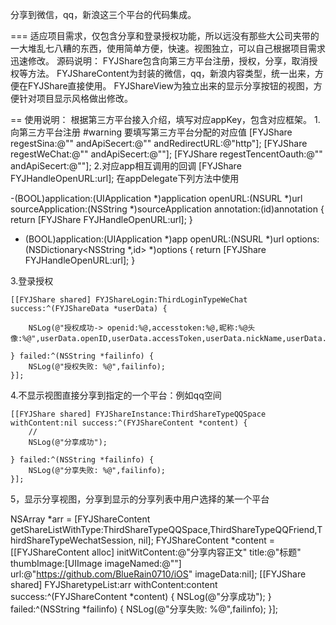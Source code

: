 分享到微信，qq，新浪这三个平台的代码集成。

===
适应项目需求，仅包含分享和登录授权功能，所以远没有那些大公司夹带的一大堆乱七八糟的东西，使用简单方便，快速。视图独立，可以自己根据项目需求迅速修改。
源码说明：
FYJShare包含向第三方平台注册，授权，分享，取消授权等方法。
FYJShareContent为封装的微信，qq，新浪内容类型，统一出来，方便在FYJShare直接使用。
FYJShareView为独立出来的显示分享按钮的视图，方便针对项目显示风格做出修改。

==
使用说明：
根据第三方平台接入介绍，填写对应appKey，包含对应框架。
1.向第三方平台注册
#warning    要填写第三方平台分配的对应值
    [FYJShare regestSina:@"" andApiSecert:@"" andRedirectURL:@"http"];
    [FYJShare regestWeChat:@"" andApiSecert:@""];
    [FYJShare regestTencentOauth:@"" andApiSecert:@""];
2.对应app相互调用的回调
   [FYJShare FYJHandleOpenURL:url];
在appDelegate下列方法中使用

-(BOOL)application:(UIApplication *)application openURL:(NSURL *)url sourceApplication:(NSString *)sourceApplication annotation:(id)annotation
{
    return [FYJShare FYJHandleOpenURL:url];
}

- (BOOL)application:(UIApplication *)app openURL:(NSURL *)url options:(NSDictionary<NSString *,id> *)options {
    return [FYJShare FYJHandleOpenURL:url];
}

3.登录授权
    
    [[FYJShare shared] FYJShareLogin:ThirdLoginTypeWeChat success:^(FYJShareData *userData) {
        
        NSLog(@"授权成功-> openid:%@,accesstoken:%@,昵称:%@头像:%@",userData.openID,userData.accessToken,userData.nickName,userData.userPic);
        
    } failed:^(NSString *failinfo) {
        NSLog(@"授权失败: %@",failinfo);
    }];
4.不显示视图直接分享到指定的一个平台：例如qq空间
    
    [[FYJShare shared] FYJShareInstance:ThirdShareTypeQQSpace withContent:nil success:^(FYJShareContent *content) {
        //
        NSLog(@"分享成功");
        
    } failed:^(NSString *failinfo) {
        NSLog(@"分享失败: %@",failinfo);
    }];
5，显示分享视图，分享到显示的分享列表中用户选择的某一个平台

NSArray *arr = [FYJShareContent getShareListWithType:ThirdShareTypeQQSpace,ThirdShareTypeQQFriend,ThirdShareTypeWechatSession, nil];
    FYJShareContent *content = [[FYJShareContent alloc] initWitContent:@"分享内容正文" title:@"标题" thumbImage:[UIImage imageNamed:@""] url:@"https://github.com/BlueRain0710/iOS" imageData:nil];
    [[FYJShare shared] FYJSharetypeList:arr withContent:content success:^(FYJShareContent *content) {
        NSLog(@"分享成功");
    } failed:^(NSString *failinfo) {
        NSLog(@"分享失败: %@",failinfo);
    }];
